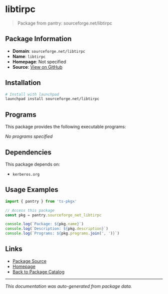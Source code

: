 # libtirpc

> Package from pantry: sourceforge.net/libtirpc

## Package Information

- **Domain**: `sourceforge.net/libtirpc`
- **Name**: `libtirpc`
- **Homepage**: Not specified
- **Source**: [View on GitHub](https://github.com/pkgxdev/pantry/tree/main/projects/sourceforge.net/libtirpc/package.yml)

## Installation

```bash
# Install with launchpad
launchpad install sourceforge.net/libtirpc
```

## Programs

This package provides the following executable programs:

*No programs specified*

## Dependencies

This package depends on:

- `kerberos.org`

## Usage Examples

```typescript
import { pantry } from 'ts-pkgx'

// Access this package
const pkg = pantry.sourceforge_net_libtirpc

console.log(`Package: ${pkg.name}`)
console.log(`Description: ${pkg.description}`)
console.log(`Programs: ${pkg.programs.join(', ')}`)
```

## Links

- [Package Source](https://github.com/pkgxdev/pantry/tree/main/projects/sourceforge.net/libtirpc/package.yml)
- [Homepage](#)
- [Back to Package Catalog](../package-catalog.md)

---

*This documentation was auto-generated from package data.*
